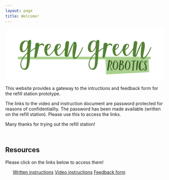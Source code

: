 ```yaml
---
layout: page
title: Welcome!
---
```


[![logoPicture](images/green_green_robotics_logo_v1.png)]()


This website provides a gateway to the intructions and feedback form for the refill station prototype.

The links to the video and instruction document are password protected for reasons of confidentiality. The password has been made available (written on the refill station). Please use this to access the links.

Many thanks for trying out the refill station!

<!--Comment: Paragrpah spacing-->

<br>

<div id="resourcesPanel" class="container p-3 my-3 bg-primary">
<h2>Resources</h2> 
  <p>Please click on the links below to access them!</p>
<ul class="list-group">
  <a href="https://www.w3schools.com/python/" target="_blank" class="list-group-item list-group-item-action">Written instructions</a>
  <a href="https://jstrieb.github.io/link-lock/#eyJ2IjoiMC4wLjEiLCJlIjoiQ1REVkNJQlJMNWllQXN0R3JGUVBkSkxiU3N3aUpmTnpSLytIcmt6K1ptK254OFJJL3hpY2xja1JEZE09IiwiaCI6IlBhc3N3b3JkIGlzIHByb3ZpZGVkIHdpdGggdGhlIHByb3RvdHlwZSByZWZpbGwgcHVtcCwgYW5kIHdyaXR0ZW4gb24gdGhlIHB1bXAgaXRzZWxmIiwiaSI6IktJdWFXMmt2L0hVaXRWZ24ifQ==" target="_blank" class="list-group-item list-group-item-action">Video instructions</a>
  <a href="https://forms.gle/fnGcoFX5Y7wbEVjX7" target="_blank" class="list-group-item list-group-item-action">Feedback form</a>
</ul>
</div>

<!--Comment: Paragrpah spacing-->
<br>
<br>
